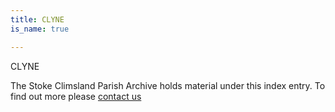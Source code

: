```yaml
---
title: CLYNE
is_name: true

---
```


CLYNE


The Stoke Climsland Parish Archive holds material under this index entry. To find out more please [contact us](/contact/)
